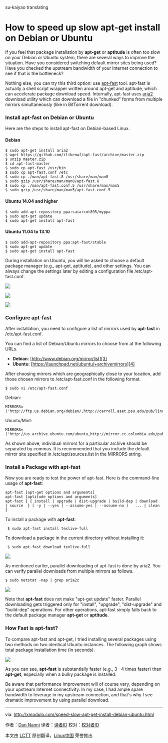 su-kaiyao translating

How to speed up slow apt-get install on Debian or Ubuntu
================================================================================
If you feel that package installation by **apt-get** or **aptitude** is often too slow on your Debian or Ubuntu system, there are several ways to improve the situation. Have you considered switching default mirror sites being used? Have you checked the upstream bandwidth of your Internet connection to see if that is the bottleneck?

Nothing else, you can try this third option: use [apt-fast][1] tool. apt-fast is actually a shell script wrapper written around apt-get and aptitude, which can accelerate package download speed. Internally, apt-fast uses [aria2][2] download utility which can download a file in "chunked" forms from multiple mirrors simultaneously (like in BitTorrent download).

### Install apt-fast on Debian or Ubuntu ###

Here are the steps to install apt-fast on Debian-based Linux.

#### Debian ####

    $ sudo apt-get install aria2
    $ wget https://github.com/ilikenwf/apt-fast/archive/master.zip
    $ unzip master.zip
    $ cd apt-fast-master
    $ sudo cp apt-fast /usr/bin
    $ sudo cp apt-fast.conf /etc
    $ sudo cp ./man/apt-fast.8 /usr/share/man/man8
    $ sudo gzip /usr/share/man/man8/apt-fast.8
    $ sudo cp ./man/apt-fast.conf.5 /usr/share/man/man5
    $ sudo gzip /usr/share/man/man5/apt-fast.conf.5 

#### Ubuntu 14.04 and higher ####

    $ sudo add-apt-repository ppa:saiarcot895/myppa
    $ sudo apt-get update
    $ sudo apt-get install apt-fast 

#### Ubuntu 11.04 to 13.10 ####

    $ sudo add-apt-repository ppa:apt-fast/stable
    $ sudo apt-get update
    $ sudo apt-get install apt-fast 

During installation on Ubuntu, you will be asked to choose a default package manager (e.g., apt-get, aptitude), and other settings. You can always change the settings later by editing a configuration file /etc/apt-fast.conf.

![](https://farm6.staticflickr.com/5615/15285526898_1b18f64d58_z.jpg)

![](https://farm3.staticflickr.com/2949/15449069896_76ee00851b_z.jpg)

![](https://farm6.staticflickr.com/5600/15471817412_9ef7f16096_z.jpg)

### Configure apt-fast ###

After installation, you need to configure a list of mirrors used by **apt-fast** in /etc/apt-fast.conf.

You can find a list of Debian/Ubuntu mirrors to choose from at the following URLs.

- **Debian**: [http://www.debian.org/mirror/list][3]
- **Ubuntu**: [https://launchpad.net/ubuntu/+archivemirrors][4]

After choosing mirrors which are geographically close to your location, add those chosen mirrors to /etc/apt-fast.conf in the following format.

    $ sudo vi /etc/apt-fast.conf 

Debian:

    MIRRORS=('http://ftp.us.debian.org/debian/,http://carroll.aset.psu.edu/pub/linux/distributions/debian/,http://debian.gtisc.gatech.edu/debian/,http://debian.lcs.mit.edu/debian/,http://mirror.cc.columbia.edu/debian/')

Ubuntu/Mint:

    MIRRORS=('http://us.archive.ubuntu.com/ubuntu,http://mirror.cc.columbia.edu/pub/linux/ubuntu/archive/,http://mirror.cc.vt.edu/pub2/ubuntu/,http://mirror.umd.edu/ubuntu/,http://mirrors.mit.edu/ubuntu/')

As shown above, individual mirrors for a particular archive should be separated by commas. It is recommended that you include the default mirror site specified in /etc/apt/sources.list in the MIRRORS string.

### Install a Package with apt-fast ###

Now you are ready to test the power of apt-fast. Here is the command-line usage of **apt-fast**:

    apt-fast [apt-get options and arguments]
    apt-fast [aptitude options and arguments]
    apt-fast { { install | upgrade | dist-upgrade | build-dep | download  | source  } [ -y | --yes | --assume-yes | --assume-no ]   ... | clean }

To install a package with **apt-fast**:

     $ sudo apt-fast install texlive-full 

To download a package in the current directory without installing it:

     $ sudo apt-fast download texlive-full 

![](http://farm8.staticflickr.com/7309/10585846956_6c98c6dcc9_z.jpg)

As mentioned earlier, parallel downloading of apt-fast is done by aria2. You can verify parallel downloads from multiple mirrors as follows.

    $ sudo netstat -nap | grep aria2c 

![](http://farm8.staticflickr.com/7328/10585846886_4744a0e021_z.jpg)

Note that **apt-fast** does not make "apt-get update" faster. Parallel downloading gets triggered only for "install", "upgrade", "dist-upgrade" and "build-dep" operations. For other operations, apt-fast simply falls back to the default package manager **apt-get** or **aptitude**.

### How Fast is apt-fast? ###

To compare apt-fast and apt-get, I tried installing several packages using two methods on two identical Ubuntu instances. The following graph shows total package installation time (in seconds).

![](http://farm4.staticflickr.com/3810/10585846986_504d07b4a7_z.jpg)

As you can see, **apt-fast** is substantially faster (e.g., 3--4 times faster) than **apt-get**, especially when a bulky package is installed. 

Be aware that performance improvement will of course vary, depending on your upstream Internet connectivity. In my case, I had ample spare bandwidth to leverage in my upstream connection, and that's why I see dramatic improvement by using parallel download.

--------------------------------------------------------------------------------

via: http://xmodulo.com/speed-slow-apt-get-install-debian-ubuntu.html

作者：[Dan Nanni][a]
译者：[译者ID](https://github.com/译者ID)
校对：[校对者ID](https://github.com/校对者ID)

本文由 [LCTT](https://github.com/LCTT/TranslateProject) 原创翻译，[Linux中国](http://linux.cn/) 荣誉推出

[a]:http://xmodulo.com/author/nanni
[1]:https://github.com/ilikenwf/apt-fast
[2]:http://aria2.sourceforge.net/
[3]:http://www.debian.org/mirror/list
[4]:https://launchpad.net/ubuntu/+archivemirrors
